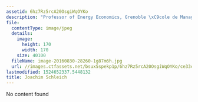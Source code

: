 ```yaml
---
assetid: 6hz7Rz5rcA20OsgiWqOYKo
description: "Professor of Energy Economics, Grenoble \xC9cole de Management (GEM)"
file:
  contentType: image/jpeg
  details:
    image:
      height: 170
      width: 170
    size: 40100
  fileName: image-20160830-28260-1g87m6h.jpg
  url: //images.ctfassets.net/bsux5spekp1p/6hz7Rz5rcA20OsgiWqOYKo/ce33c1da8a32deaf504240a7622d8a33/image-20160830-28260-1g87m6h.jpg
lastmodified: 1524652337.5448132
title: Joachim Schleich
---
```

No content found